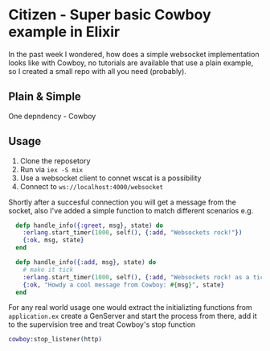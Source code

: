 # Citizen - Super basic Cowboy example in Elixir

In the past week I wondered, how does a simple websocket implementation looks like with Cowboy, no tutorials are available that use a plain example, so I created a small repo with all you need (probably).

## Plain & Simple

One depndency - Cowboy

## Usage

1. Clone the reposetory
2. Run via `iex -S mix`
3. Use a websocket client to connet wscat is a possibility
4. Connect to `ws://localhost:4000/websocket`

Shortly after a succesful connection you will get a message from the socket, also I've added a simple function to match different scenarios e.g.

```elixir
  defp handle_info({:greet, msg}, state) do
    :erlang.start_timer(1000, self(), {:add, "Websockets rock!"})
    {:ok, msg, state}
  end

  defp handle_info({:add, msg}, state) do
    # make it tick
    :erlang.start_timer(1000, self(), {:add, "Websockets rock! as a tick ;)"})
    {:ok, "Howdy a cool message from Cowboy: #{msg}", state}
  end
```

For any real world usage one would extract the initializting functions from `application.ex` create a GenServer and start the process from there, add it to the supervision tree and treat Cowboy's stop function

```elixir
cowboy:stop_listener(http)
```
